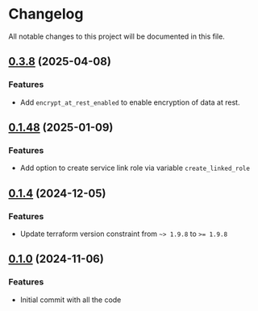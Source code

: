 # Changelog

All notable changes to this project will be documented in this file.

## [0.3.8]() (2025-04-08)

### Features

* Add `encrypt_at_rest_enabled` to enable encryption of data at rest.

## [0.1.48]() (2025-01-09)

### Features

* Add option to create service link role via variable `create_linked_role`

## [0.1.4]() (2024-12-05)

### Features

* Update terraform version constraint from `~> 1.9.8` to `>= 1.9.8`

## [0.1.0]() (2024-11-06)

### Features

* Initial commit with all the code

